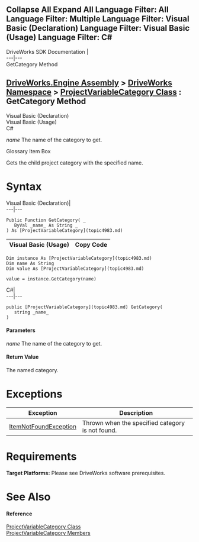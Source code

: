 Collapse All Expand All Language Filter: All  Language Filter: Multiple  Language Filter: Visual Basic (Declaration) Language Filter: Visual Basic (Usage) Language Filter: C#  
---  
DriveWorks SDK Documentation  |   
---|---  
GetCategory Method   
  
[DriveWorks.Engine Assembly](topic2156.md) > [DriveWorks Namespace](topic2159.md) > [ProjectVariableCategory Class](topic4983.md) : GetCategory Method  
---  
  
Visual Basic (Declaration)    
Visual Basic (Usage)    
C# 

_name_
    The name of the category to get.

Glossary Item Box

Gets the child project category with the specified name. 

# Syntax

Visual Basic (Declaration)|   
---|---  
      
    
    Public Function GetCategory( _
       ByVal _name_ As String _
    ) As [ProjectVariableCategory](topic4983.md)  
  
Visual Basic (Usage)| Copy Code  
---|---  
      
    
    Dim instance As [ProjectVariableCategory](topic4983.md)
    Dim name As String
    Dim value As [ProjectVariableCategory](topic4983.md)
     
    value = instance.GetCategory(name)  
  
C#|   
---|---  
      
    
    public [ProjectVariableCategory](topic4983.md) GetCategory( 
       string _name_
    )  
  
#### Parameters

 _name_
    The name of the category to get.

#### Return Value

The named category.

# Exceptions

Exception| Description  
---|---  
[ItemNotFoundException](topic3571.md)| Thrown when the specified category is not found.  
  
# Requirements

**Target Platforms:** Please see DriveWorks software prerequisites.

# See Also

#### Reference

[ProjectVariableCategory Class](topic4983.md)   
[ProjectVariableCategory Members](topic4984.md)


